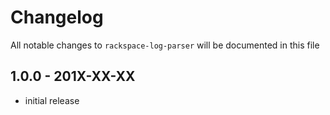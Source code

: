# Changelog

All notable changes to `rackspace-log-parser` will be documented in this file

## 1.0.0 - 201X-XX-XX

- initial release
